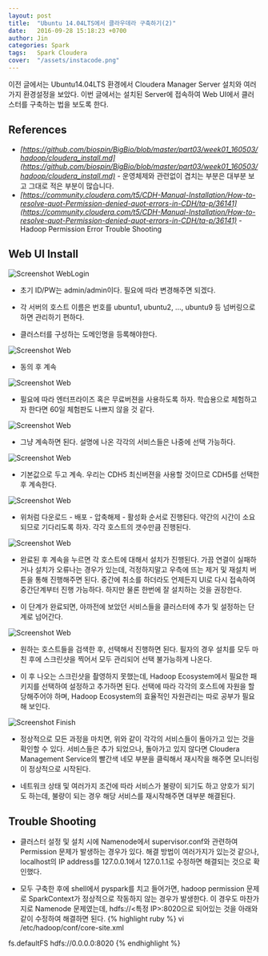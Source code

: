 ```yaml
---
layout: post
title:  "Ubuntu 14.04LTS에서 클라우데라 구축하기(2)"
date:   2016-09-28 15:18:23 +0700
author: Jin
categories: Spark
tags:	Spark Cloudera
cover:  "/assets/instacode.png"
---
```


이전 글에서는 Ubuntu14.04LTS 환경에서 Cloudera Manager Server 설치와 여러가지 환경설정을 보았다. 이번 글에서는 설치된 Server에 접속하여 Web UI에서 클러스터를 구축하는 법을 보도록 한다.

## References
+   <em>[https://github.com/biospin/BigBio/blob/master/part03/week01_160503/hadoop/cloudera_install.md](https://github.com/biospin/BigBio/blob/master/part03/week01_160503/hadoop/cloudera_install.md)</em> - 운영체제와 관련없이 겹치는 부분은 대부분 보고 그대로 적은 부분이 많습니다.
+   <em>[https://community.cloudera.com/t5/CDH-Manual-Installation/How-to-resolve-quot-Permission-denied-quot-errors-in-CDH/ta-p/36141](https://community.cloudera.com/t5/CDH-Manual-Installation/How-to-resolve-quot-Permission-denied-quot-errors-in-CDH/ta-p/36141)</em> - Hadoop Permission Error Trouble Shooting


## Web UI Install

![Screenshot WebLogin](https://raw.githubusercontent.com/yangyangii/yangyangii.github.io/master/static/img/_posts/WebUI-Login.JPG  "Screenshot WebLogin")

+   초기 ID/PW는 admin/admin이다. 필요에 따라 변경해주면 되겠다.

+   각 서버의 호스트 이름은 번호를 ubuntu1, ubuntu2, ..., ubuntu9 등 넘버링으로 하면 관리하기 편하다.

+   클러스터를 구성하는 도메인명을 등록해야한다.


![Screenshot Web](https://raw.githubusercontent.com/yangyangii/yangyangii.github.io/master/static/img/_posts/web1.JPG  "Screenshot Web")

+   동의 후 계속

![Screenshot Web](https://raw.githubusercontent.com/yangyangii/yangyangii.github.io/master/static/img/_posts/web2.JPG  "Screenshot Web")

+   필요에 따라 엔터프라이즈 혹은 무료버젼을 사용하도록 하자. 학습용으로 체험하고자 한다면 60일 체험판도 나쁘지 않을 것 같다.

![Screenshot Web](https://raw.githubusercontent.com/yangyangii/yangyangii.github.io/master/static/img/_posts/web3.JPG  "Screenshot Web")

+   그냥 계속하면 된다. 설명에 나온 각각의 서비스들은 나중에 선택 가능하다.

![Screenshot Web](https://raw.githubusercontent.com/yangyangii/yangyangii.github.io/master/static/img/_posts/web4.JPG  "Screenshot Web")

+   기본값으로 두고 계속. 우리는 CDH5 최신버젼을 사용할 것이므로 CDH5를 선택한 후 계속한다.

![Screenshot Web](https://raw.githubusercontent.com/yangyangii/yangyangii.github.io/master/static/img/_posts/web5.JPG  "Screenshot Web")

+   위처럼 다운로드 - 배포 - 압축해제 - 활성화 순서로 진행된다. 약간의 시간이 소요되므로 기다리도록 하자. 각각 호스트의 갯수만큼 진행된다.

![Screenshot Web](https://raw.githubusercontent.com/yangyangii/yangyangii.github.io/master/static/img/_posts/web6.JPG  "Screenshot Web")

+   완료된 후 계속을 누르면 각 호스트에 대해서 설치가 진행된다. 가끔 연결이 실패하거나 설치가 오류나는 경우가 있는데, 걱정하지말고 우측에 뜨는 제거 및 재설치 버튼을 통해 진행해주면 된다. 중간에 취소를 하더라도 언제든지 UI로 다시 접속하여 중간단계부터 진행 가능하다. 하지만 물론 한번에 잘 설치하는 것을 권장한다.

+	이 단계가 완료되면, 아까전에 보았던 서비스들을 클러스터에 추가 및 설정하는 단계로 넘어간다.

![Screenshot Web](https://raw.githubusercontent.com/yangyangii/yangyangii.github.io/master/static/img/_posts/web7.JPG  "Screenshot Web")

+	원하는 호스트들을 검색한 후, 선택해서 진행하면 된다. 필자의 경우 설치를 모두 마친 후에 스크린샷을 찍어서 모두 관리되어 선택 불가능하게 나온다.

+	이 후 나오는 스크린샷을 촬영하지 못했는데, Hadoop Ecosystem에서 필요한 패키지를 선택하여 설정하고 추가하면 된다. 선택에 따라 각각의 호스트에 자원을 할당해주어야 하며, Hadoop Ecosystem의 효율적인 자원관리는 따로 공부가 필요해 보인다.

![Screenshot Finish](https://raw.githubusercontent.com/yangyangii/yangyangii.github.io/master/static/img/_posts/cluster-finish.JPG  "Screenshot Finish")

+	정상적으로 모든 과정을 마치면, 위와 같이 각각의 서비스들이 돌아가고 있는 것을 확인할 수 있다. 서비스들은 추가 되었으나, 돌아가고 있지 않다면 Cloudera Management Service의 빨간색 네모 부분을 클릭해서 재시작을 해주면 모니터링이 정상적으로 시작된다.

+	네트워크 상태 및 여러가지 조건에 따라 서비스가 불량이 되기도 하고 양호가 되기도 하는데, 불량이 되는 경우 해당 서비스를 재시작해주면 대부분 해결된다.


## Trouble Shooting

+	클러스터 설정 및 설치 시에 Namenode에서 supervisor.conf와 관련하여 Permission 문제가 발생하는 경우가 있다. 해결 방법이 여러가지가 있는것 같으나, localhost의 IP address를 127.0.0.1에서 127.0.1.1로 수정하면 해결되는 것으로 확인했다.

+	모두 구축한 후에 shell에서 pyspark를 치고 들어가면, hadoop permission 문제로 SparkContext가 정상적으로 작동하지 않는 경우가 발생한다. 이 경우도 마찬가지로 Namenode 문제였는데, hdfs://<특정 IP>:8020으로 되어있는 것을 아래와 같이 수정하여 해결하면 된다.
{% highlight ruby %}
vi /etc/hadoop/conf/core-site.xml


<property>
    <name>fs.defaultFS</name>
    <value>hdfs://0.0.0.0:8020</value>
</property>
{% endhighlight %}

[jekyll-gh]: https://github.com/mojombo/jekyll
[jekyll]:    http://jekyllrb.com
